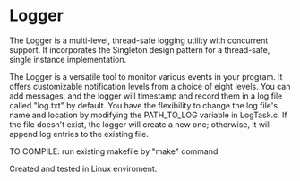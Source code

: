 # Logger
The Logger is a multi-level, thread-safe logging utility with concurrent support. It incorporates the Singleton design pattern for a thread-safe, single instance implementation.




The Logger is a versatile tool to monitor various events in your program. It offers customizable notification levels from a choice of eight levels. You can add messages, and the logger will timestamp and record them in a log file called "log.txt" by default. You have the flexibility to change the log file's name and location by modifying the PATH_TO_LOG variable in LogTask.c. If the file doesn't exist, the logger will create a new one; otherwise, it will append log entries to the existing file.


TO COMPILE:
	run existing makefile by "make" command
	
	
Created and tested in Linux enviroment.
